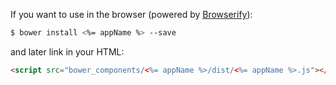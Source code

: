 
If you want to use in the browser (powered by [Browserify](http://browserify.org/)):

```bash
$ bower install <%= appName %> --save
```

and later link in your HTML:

```html
<script src="bower_components/<%= appName %>/dist/<%= appName %>.js"></script>
```
